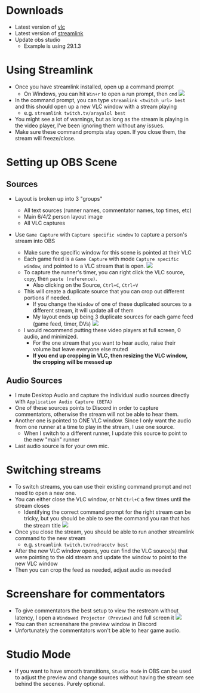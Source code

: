 # Downloads
- Latest version of [vlc](https://www.videolan.org/vlc/)
- Latest version of [streamlink](https://github.com/streamlink/windows-builds/releases)
- Update obs studio
    - Example is using 29.1.3

# Using Streamlink
- Once you have streamlink installed, open up a command prompt
  - On Windows, you can hit `Win+r` to open a run prompt, then `cmd`
    ![](https://puu.sh/JQAld/12b39942a3.png)
- In the command prompt, you can type `streamlink <twitch_url> best` and this should open up a new VLC window with a stream playing
  - e.g. `streamlink twitch.tv/arayalol best`
- You might see a lot of warnings, but as long as the stream is playing in the video player, I've been ignoring them without any issues.
- Make sure these command prompts stay open. If you close them, the stream will freeze/close.

# Setting up OBS Scene
## Sources
- Layout is broken up into 3 "groups"
  - All text sources (runner names, commentator names, top times, etc)
  - Main 6/4/2 person layout image
  - All VLC captures

- Use `Game Capture` with `Capture specific window` to capture a person's stream into OBS
  - Make sure the specific window for this scene is pointed at their VLC
  - Each game feed is a `Game Capture` with mode `Capture specific window`, and pointed to a VLC stream that is open.
     ![](https://puu.sh/JQAlO/ad9b1993d5.jpg)
  - To capture the runner's timer, you can right click the VLC source, `copy`, then `paste (reference)`.
    - Also clicking on the Source, `Ctrl+C`, `Ctrl+V`
  - This will create a duplicate source that you can crop out different portions if needed.
    - If you change the `Window` of one of these duplicated sources to a different stream, it will update all of them
    - My layout ends up being 3 duplicate sources for each game feed (game feed, timer, DVs)
    ![](https://puu.sh/JQAof/05fefdc5eb.png)
  - I would recommend putting these video players at full screen, 0 audio, and minimized.
    - For the one stream that you want to hear audio, raise their volume but leave everyone else muted
    - **If you end up cropping in VLC, then resizing the VLC window, the cropping will be messed up**

## Audio Sources
- I mute Desktop Audio and capture the individual audio sources directly with `Application Audio Capture (BETA)`
- One of these sources points to Discord in order to capture commentators, otherwise the stream will not be able to hear them.
- Another one is pointed to ONE VLC window. Since I only want the audio from one runner at a time to play in the stream, I use one source.
  - When I switch to a different runner, I update this source to point to the new "main" runner
- Last audio source is for your own mic.

# Switching streams
- To switch streams, you can use their existing command prompt and not need to open a new one.
- You can either close the VLC window, or hit `Ctrl+C` a few times until the stream closes
  - Identifying the correct command prompt for the right stream can be tricky, but you should be able to see the command you ran that has the stream title
  ![](https://puu.sh/JQAn5/b149a177bd.jpg)
- Once you close the stream, you should be able to run another streamlink command to the new stream
  - e.g. `streamlink twitch.tv/redracetv best`
- After the new VLC window opens, you can find the VLC source(s) that were pointing to the old stream and update the window to point to the new VLC window
- Then you can crop the feed as needed, adjust audio as needed


# Screenshare for commentators
- To give commentators the best setup to view the restream without latency, I open a `Windowed Projector (Preview)` and full screen it
  ![](https://puu.sh/JQAmD/9adeb05536.jpg)
- You can then screenshare the preview window in Discord
- Unfortunately the commentators won't be able to hear game audio.

# Studio Mode
- If you want to have smooth transitions, `Studio Mode` in OBS can be used to adjust the preview and change sources without having the stream see behind the secenes. Purely optional.
